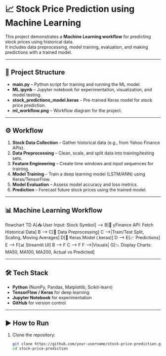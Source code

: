 # 📈 Stock Price Prediction using Machine Learning

This project demonstrates a **Machine Learning workflow** for predicting stock prices using historical data.  
It includes data preprocessing, model training, evaluation, and making predictions with a trained model.

---

## 🚀 Project Structure

- **main.py** – Python script for training and running the ML model.  
- **ML.ipynb** – Jupyter notebook for experimentation, visualization, and model testing.  
- **stock_predictions_model.keras** – Pre-trained Keras model for stock price prediction.  
- **ml_workflow.png** – Workflow diagram for the project.  

---

## ⚙️ Workflow

1. **Stock Data Collection** – Gather historical data (e.g., from Yahoo Finance APIs).  
2. **Data Preprocessing** – Clean, scale, and split data into training/testing sets.  
3. **Feature Engineering** – Create time windows and input sequences for training.  
4. **Model Training** – Train a deep learning model (LSTM/ANN) using Keras/TensorFlow.  
5. **Model Evaluation** – Assess model accuracy and loss metrics.  
6. **Prediction** – Forecast future stock prices using the trained model.  

---

## 📊 Machine Learning Workflow

flowchart TD
    A[📥 User Input: Stock Symbol] --> B[📡 yFinance API: Fetch Historical Data]
    B --> C[🧹 Data Preprocessing]
    C -->|Train/Test Split, Scaling, Moving Averages| D[🤖 Keras Model (.keras)]
    D --> E[📈 Predictions]
    E --> F[📊 Streamlit UI]
    B --> F
    C --> F
    F -->|Visuals| G[📉 Display Charts: MA50, MA100, MA200, Actual vs Predicted]

---

## 🛠️ Tech Stack

- **Python** (NumPy, Pandas, Matplotlib, Scikit-learn)  
- **TensorFlow / Keras** for deep learning  
- **Jupyter Notebook** for experimentation  
- **GitHub** for version control  

---

## ▶️ How to Run

1. Clone the repository:
   ```bash
   git clone https://github.com/your-username/stock-price-prediction.git
   cd stock-price-prediction